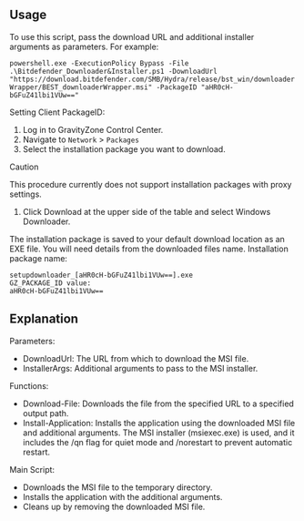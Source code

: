 ## Usage
To use this script, pass the download URL and additional installer arguments as parameters. For example:

`powershell.exe -ExecutionPolicy Bypass -File .\Bitdefender_Downloader&Installer.ps1 -DownloadUrl "https://download.bitdefender.com/SMB/Hydra/release/bst_win/downloaderWrapper/BEST_downloaderWrapper.msi" -PackageID "aHR0cH-bGFuZ41lbi1VUw=="`

Setting Client PackageID:
1. Log in to GravityZone Control Center.
2. Navigate to `Network` > `Packages`
3. Select the installation package you want to download.

> [!CAUTION] 
> This procedure currently does not support installation packages with proxy settings.

1. Click Download at the upper side of the table and select Windows Downloader.

The installation package is saved to your default download location as an EXE file.
You will need details from the downloaded files name.
Installation package name:
```
setupdownloader_[aHR0cH-bGFuZ41lbi1VUw==].exe
GZ_PACKAGE_ID value:
aHR0cH-bGFuZ41lbi1VUw==
```

## Explanation

Parameters:
- DownloadUrl: The URL from which to download the MSI file.
- InstallerArgs: Additional arguments to pass to the MSI installer.

Functions:
- Download-File: Downloads the file from the specified URL to a specified output path.
- Install-Application: Installs the application using the downloaded MSI file and additional arguments. The MSI installer (msiexec.exe) is used, and it includes the /qn flag for quiet mode and /norestart to prevent automatic restart.

Main Script:
- Downloads the MSI file to the temporary directory.
- Installs the application with the additional arguments.
- Cleans up by removing the downloaded MSI file.